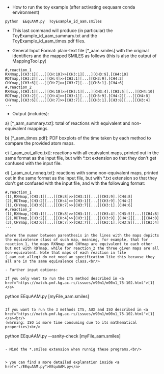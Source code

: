 - How to run the toy example (after activating eequaam conda environment)<br/>

```
python  EEquAAM.py  ToyExample_id_aam.smiles
```

- This last command will produce (in particular) the ToyExample_id_aam_summary.txt and the ToyExample_id_aam_times.pdf files.<br/>


- General Input Format: plain-text file [*_aam.smiles] with the original identifiers and the mapped SMILES as follows (this is also the output of MappingTool.py)<br/>

```
#,reaction_1
RXNmap,[CH3:1][...][CH:10]>>[CH3:1][...][CH3:9].[CH4:10]
RDTmap,[CH3:2][...][CH:4]>>[CH3:1][...][CH3:9].[CH4:2]
CHYmap,[CH3:6][...][CH:7]>>[CH3:7][...][CH3:1].[CH4:6]
#,reaction_2
RXNmap,[CH3:1][...][CH:10]>>[CH3:1][...][CH3:4].[CH3:5][...][CH4:10]
RDTmap,[CH3:2][...][CH:4]>>[CH3:1][...][CH3:9].[CH4:2][...][CH4:8]
CHYmap,[CH3:6][...][CH:7]>>[CH3:7][...][CH3:1].[CH3:8][...][CH3:4]
...
```

- Output (includes):<br/>

a) [*_aam_summary.txt]: total of reactions with equivalent and non-equivalent mappings.<br/>

b) [*_aam_times.pdf]: PDF boxplots of the time taken by each method to compare the provided atom maps.<br/>

c) [_aam_out_alleq.txt]: reactions with all equivalent maps, printed out in the same format as the input file, but with *.txt extension so that they don't get confused with the input file.<br/>

d) [_aam_out_noneq.txt]: reactions with some non-equivalent maps, printed out in the same format as the input file, but with *.txt extension so that they don't get confused with the input file, and with the followuing format:<br/>

```
#,reaction_1
(1),RXNmap,[CH3:1][...][CH:8]>>[CH3:1][...][CH3:9].[CH4:8]
(2),RDTmap,[CH3:2][...][CH:4]>>[CH3:1][...][CH3:9].[CH4:2]
(1),CHYmap,[CH3:6][...][CH:7]>>[CH3:7][...][CH3:1].[CH4:6]
#,reaction_2
(1),RXNmap,[CH3:1][...][CH:8]>>[CH3:1][...][CH3:4].[CH3:5][...][CH4:8]
(2),RDTmap,[CH3:2][...][CH:4]>>[CH3:1][...][CH3:9].[CH4:2][...][CH4:8]
(3),CHYmap,[CH3:6][...][CH:7]>>[CH3:7][...][CH3:1].[CH3:8][...][CH3:4]
...

where the numer between parenthesis in the lines with the maps depicts the equivalence class of such map, meaning, for example, that for reaction_1, the maps RXNmap and CHYmap are equivalent to each other but not with RDTmap, while for reaction_2 the three given maps are all non-equivalent. Note that maps of each reaction in file (_aam_out_alleq) do not need an specification like this because they all are in the same equivalence class.<br/>

- Further input options:

If you only want to run the ITS method described in <a href="https://match.pmf.kg.ac.rs/issues/m90n1/m90n1_75-102.html">[1]</a>
```
python EEquAAM.py [myFile_aam.smiles]
```

If you want to run the 3 methods ITS, AUX and ISO described in <a href="https://match.pmf.kg.ac.rs/issues/m90n1/m90n1_75-102.html">[1]</a><br/>
(warning: ISO is more time consuming due to its mathematical properties)<br/>

```
python EEquAAM.py --sanity-check [myFile_aam.smiles]
```

- Mind the *.smiles extension when runnig these programs.<br/>


> you can find a more detailed explanation inside <a href="./EEquAAM.py">EEquAAM.py</a>
